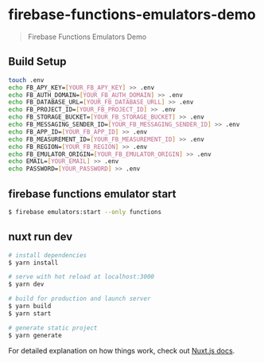 # firebase-functions-emulators-demo

> Firebase Functions Emulators Demo

## Build Setup

```bash
touch .env
echo FB_APY_KEY=[YOUR_FB_APY_KEY] >> .env
echo FB_AUTH_DOMAIN=[YOUR_FB_AUTH_DOMAIN] >> .env
echo FB_DATABASE_URL=[YOUR_FB_DATABASE_URLL] >> .env
echo FB_PROJECT_ID=[YOUR_FB_PROJECT_ID] >> .env
echo FB_STORAGE_BUCKET=[YOUR_FB_STORAGE_BUCKET] >> .env
echo FB_MESSAGING_SENDER_ID=[YOUR_FB_MESSAGING_SENDER_ID] >> .env
echo FB_APP_ID=[YOUR_FB_APP_ID] >> .env
echo FB_MEASUREMENT_ID=[YOUR_FB_MEASUREMENT_ID] >> .env
echo FB_REGION=[YOUR_FB_REGION] >> .env
echo FB_EMULATOR_ORIGIN=[YOUR_FB_EMULATOR_ORIGIN] >> .env
echo EMAIL=[YOUR_EMAIL] >> .env
echo PASSWORD=[YOUR_PASSWORD] >> .env
```

## firebase functions emulator start
```bash
$ firebase emulators:start --only functions
```

## nuxt run dev
```bash
# install dependencies
$ yarn install

# serve with hot reload at localhost:3000
$ yarn dev

# build for production and launch server
$ yarn build
$ yarn start

# generate static project
$ yarn generate
```

For detailed explanation on how things work, check out [Nuxt.js docs](https://nuxtjs.org).

